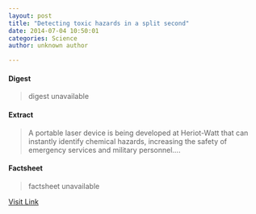 ```yaml
---
layout: post
title: "Detecting toxic hazards in a split second"
date: 2014-07-04 10:50:01
categories: Science
author: unknown author

---
```



#### Digest
>digest unavailable

#### Extract
>A portable laser device is being developed at Heriot-Watt that can instantly identify chemical hazards, increasing the safety of emergency services and military personnel....

#### Factsheet
>factsheet unavailable

[Visit Link](http://phys.org/news323675393.html)


